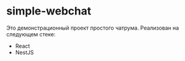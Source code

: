 # simple-webchat
Это демонстрационный проект простого чатрума.
Реализован на следующем стеке:
* React
* NestJS
